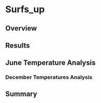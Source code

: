 # Surfs_up

## Overview




## Results


## June Temperature Analysis



### December Temperatures Analysis



## Summary
